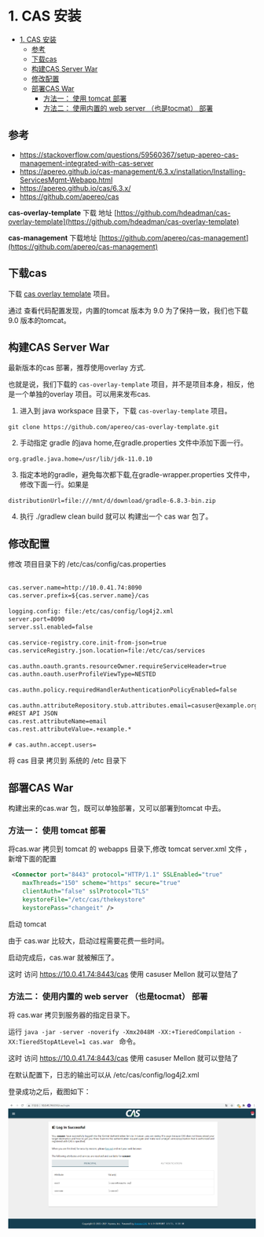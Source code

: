 # 1. CAS 安装

<!-- TOC -->

- [1. CAS 安装](#1-cas-安装)
  - [参考](#参考)
  - [下载cas](#下载cas)
  - [构建CAS Server War](#构建cas-server-war)
  - [修改配置](#修改配置)
  - [部署CAS War](#部署cas-war)
    - [方法一： 使用 tomcat  部署](#方法一-使用-tomcat--部署)
    - [方法二：  使用内置的 web server （也是tocmat） 部署](#方法二--使用内置的-web-server-也是tocmat-部署)

<!-- /TOC -->

## 参考

- https://stackoverflow.com/questions/59560367/setup-apereo-cas-management-integrated-with-cas-server
- https://apereo.github.io/cas-management/6.3.x/installation/Installing-ServicesMgmt-Webapp.html
- https://apereo.github.io/cas/6.3.x/
- https://github.com/apereo/cas


**cas-overlay-template** 下载 地址 [https://github.com/hdeadman/cas-overlay-template](https://github.com/hdeadman/cas-overlay-template)

**cas-management** 下载地址 [https://github.com/apereo/cas-management](https://github.com/apereo/cas-management)


## 下载cas


下载 [cas overlay template](https://github.com/hdeadman/cas-overlay-template) 项目。 

通过 查看代码配置发现，内置的tomcat 版本为 9.0 为了保持一致，我们也下载 9.0 版本的tomcat。


## 构建CAS Server War
最新版本的cas 部署，推荐使用overlay 方式.

也就是说，我们下载的 `cas-overlay-template` 项目，并不是项目本身，相反，他是一个单独的overlay 项目。可以用来发布cas.
 
1. 进入到 java workspace 目录下，下载 `cas-overlay-template` 项目。

`git clone https://github.com/apereo/cas-overlay-template.git`


2. 手动指定 gradle 的java home,在gradle.properties 文件中添加下面一行。

`org.gradle.java.home=/usr/lib/jdk-11.0.10`


3. 指定本地的gradle，避免每次都下载,在gradle-wrapper.properties 文件中，修改下面一行。如果是

`distributionUrl=file:///mnt/d/download/gradle-6.8.3-bin.zip`


4. 执行 ./gradlew clean build 就可以 构建出一个 cas war 包了。


## 修改配置


修改 项目目录下的 /etc/cas/config/cas.properties


```properties

cas.server.name=http://10.0.41.74:8090
cas.server.prefix=${cas.server.name}/cas

logging.config: file:/etc/cas/config/log4j2.xml
server.port=8090
server.ssl.enabled=false

cas.service-registry.core.init-from-json=true
cas.serviceRegistry.json.location=file:/etc/cas/services

cas.authn.oauth.grants.resourceOwner.requireServiceHeader=true
cas.authn.oauth.userProfileViewType=NESTED

cas.authn.policy.requiredHandlerAuthenticationPolicyEnabled=false

cas.authn.attributeRepository.stub.attributes.email=casuser@example.org
#REST API JSON
cas.rest.attributeName=email
cas.rest.attributeValue=.+example.*

# cas.authn.accept.users=

```

将 cas 目录 拷贝到  系统的 /etc 目录下



## 部署CAS War

构建出来的cas.war 包，既可以单独部署，又可以部署到tomcat 中去。

### 方法一： 使用 tomcat  部署

将cas.war 拷贝到 tomcat 的 webapps 目录下,修改 tomcat server.xml 文件 ，新增下面的配置

```xml
 <Connector port="8443" protocol="HTTP/1.1" SSLEnabled="true"
    maxThreads="150" scheme="https" secure="true"
    clientAuth="false" sslProtocol="TLS"
    keystoreFile="/etc/cas/thekeystore"
    keystorePass="changeit" />  
```

启动 tomcat 

由于 cas.war 比较大，启动过程需要花费一些时间。

启动完成后，cas.war 就被解压了。


这时 访问 https://10.0.41.74:8443/cas  使用 casuser Mellon 就可以登陆了


### 方法二：  使用内置的 web server （也是tocmat） 部署


将 cas.war 拷贝到服务器的指定目录下。

运行 `java -jar -server -noverify -Xmx2048M -XX:+TieredCompilation -XX:TieredStopAtLevel=1 cas.war ` 命令。


这时 访问 https://10.0.41.74:8443/cas  使用 casuser Mellon 就可以登陆了

在默认配置下，日志的输出可以从 /etc/cas/config/log4j2.xml

登录成功之后，截图如下：

![登录成功截图](images/cas1.png)
